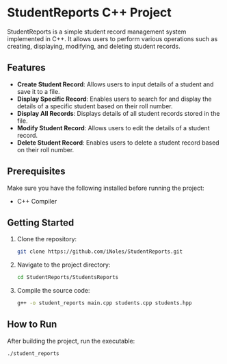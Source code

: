 # StudentReports C++ Project

StudentReports is a simple student record management system implemented in C++. It allows users to perform various operations such as creating, displaying, modifying, and deleting student records.

## Features

- **Create Student Record**: Allows users to input details of a student and save it to a file.
- **Display Specific Record**: Enables users to search for and display the details of a specific student based on their roll number.
- **Display All Records**: Displays details of all student records stored in the file.
- **Modify Student Record**: Allows users to edit the details of a student record.
- **Delete Student Record**: Enables users to delete a student record based on their roll number.

## Prerequisites

Make sure you have the following installed before running the project:

- C++ Compiler

## Getting Started

1. Clone the repository:

   ```bash
   git clone https://github.com/iNoles/StudentReports.git
   ```
2. Navigate to the project directory:
   ```bash
   cd StudentReports/StudentsReports
   ```
3. Compile the source code:
     ```bash
     g++ -o student_reports main.cpp students.cpp students.hpp
     ```
## How to Run
After building the project, run the executable:
```bash
./student_reports
```
